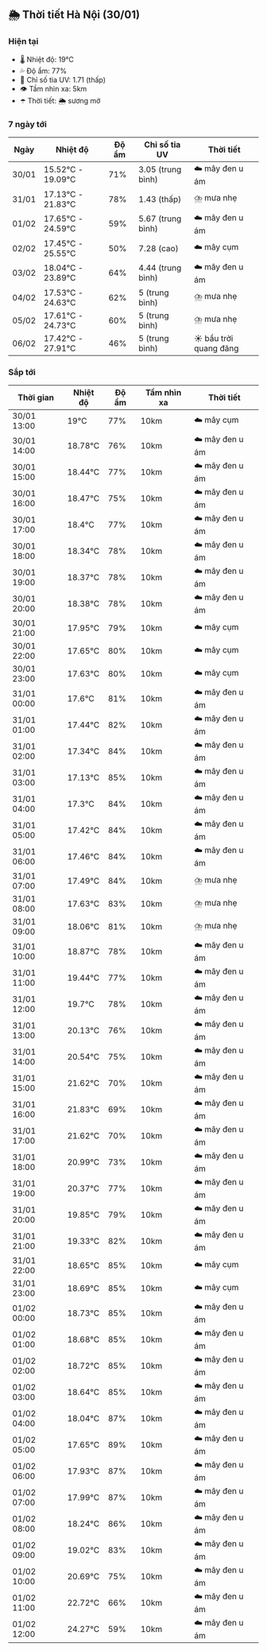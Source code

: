 ## 🌦️ Thời tiết Hà Nội (30/01)

### Hiện tại

- 🌡️ Nhiệt độ: 19℃
- 💦 Độ ẩm: 77%
- 🌟 Chỉ số tia UV: 1.71 (thấp)
- 👁️ Tầm nhìn xa: 5km
- ☂️ Thời tiết: 🌦️ sương mờ

### 7 ngày tới

| Ngày | Nhiệt độ | Độ ẩm | Chỉ số tia UV | Thời tiết |
| --- | --- | --- | --- | --- |
| 30/01 | 15.52℃ - 19.09℃ | 71% | 3.05 (trung bình) | ☁️ mây đen u ám |
| 31/01 | 17.13℃ - 21.83℃ | 78% | 1.43 (thấp) | ⛈️ mưa nhẹ |
| 01/02 | 17.65℃ - 24.59℃ | 59% | 5.67 (trung bình) | ☁️ mây đen u ám |
| 02/02 | 17.45℃ - 25.55℃ | 50% | 7.28 (cao) | ☁️ mây cụm |
| 03/02 | 18.04℃ - 23.89℃ | 64% | 4.44 (trung bình) | ☁️ mây đen u ám |
| 04/02 | 17.53℃ - 24.63℃ | 62% | 5 (trung bình) | ⛈️ mưa nhẹ |
| 05/02 | 17.61℃ - 24.73℃ | 60% | 5 (trung bình) | ⛈️ mưa nhẹ |
| 06/02 | 17.42℃ - 27.91℃ | 46% | 5 (trung bình) | ☀️ bầu trời quang đãng |

### Sắp tới

| Thời gian | Nhiệt độ | Độ ẩm | Tầm nhìn xa | Thời tiết |
| --- | --- | --- | --- | --- |
| 30/01 13:00 | 19℃ | 77% | 10km | ☁️ mây cụm |
| 30/01 14:00 | 18.78℃ | 76% | 10km | ☁️ mây đen u ám |
| 30/01 15:00 | 18.44℃ | 77% | 10km | ☁️ mây đen u ám |
| 30/01 16:00 | 18.47℃ | 75% | 10km | ☁️ mây đen u ám |
| 30/01 17:00 | 18.4℃ | 77% | 10km | ☁️ mây đen u ám |
| 30/01 18:00 | 18.34℃ | 78% | 10km | ☁️ mây đen u ám |
| 30/01 19:00 | 18.37℃ | 78% | 10km | ☁️ mây đen u ám |
| 30/01 20:00 | 18.38℃ | 78% | 10km | ☁️ mây đen u ám |
| 30/01 21:00 | 17.95℃ | 79% | 10km | ☁️ mây cụm |
| 30/01 22:00 | 17.65℃ | 80% | 10km | ☁️ mây cụm |
| 30/01 23:00 | 17.63℃ | 80% | 10km | ☁️ mây cụm |
| 31/01 00:00 | 17.6℃ | 81% | 10km | ☁️ mây đen u ám |
| 31/01 01:00 | 17.44℃ | 82% | 10km | ☁️ mây đen u ám |
| 31/01 02:00 | 17.34℃ | 84% | 10km | ☁️ mây đen u ám |
| 31/01 03:00 | 17.13℃ | 85% | 10km | ☁️ mây đen u ám |
| 31/01 04:00 | 17.3℃ | 84% | 10km | ☁️ mây đen u ám |
| 31/01 05:00 | 17.42℃ | 84% | 10km | ☁️ mây đen u ám |
| 31/01 06:00 | 17.46℃ | 84% | 10km | ☁️ mây đen u ám |
| 31/01 07:00 | 17.49℃ | 84% | 10km | ⛈️ mưa nhẹ |
| 31/01 08:00 | 17.63℃ | 83% | 10km | ⛈️ mưa nhẹ |
| 31/01 09:00 | 18.06℃ | 81% | 10km | ⛈️ mưa nhẹ |
| 31/01 10:00 | 18.87℃ | 78% | 10km | ☁️ mây đen u ám |
| 31/01 11:00 | 19.44℃ | 77% | 10km | ☁️ mây đen u ám |
| 31/01 12:00 | 19.7℃ | 78% | 10km | ☁️ mây đen u ám |
| 31/01 13:00 | 20.13℃ | 76% | 10km | ☁️ mây đen u ám |
| 31/01 14:00 | 20.54℃ | 75% | 10km | ☁️ mây đen u ám |
| 31/01 15:00 | 21.62℃ | 70% | 10km | ☁️ mây đen u ám |
| 31/01 16:00 | 21.83℃ | 69% | 10km | ☁️ mây đen u ám |
| 31/01 17:00 | 21.62℃ | 70% | 10km | ☁️ mây đen u ám |
| 31/01 18:00 | 20.99℃ | 73% | 10km | ☁️ mây đen u ám |
| 31/01 19:00 | 20.37℃ | 77% | 10km | ☁️ mây đen u ám |
| 31/01 20:00 | 19.85℃ | 79% | 10km | ☁️ mây đen u ám |
| 31/01 21:00 | 19.33℃ | 82% | 10km | ☁️ mây đen u ám |
| 31/01 22:00 | 18.65℃ | 85% | 10km | ☁️ mây cụm |
| 31/01 23:00 | 18.69℃ | 85% | 10km | ☁️ mây cụm |
| 01/02 00:00 | 18.73℃ | 85% | 10km | ☁️ mây đen u ám |
| 01/02 01:00 | 18.68℃ | 85% | 10km | ☁️ mây đen u ám |
| 01/02 02:00 | 18.72℃ | 85% | 10km | ☁️ mây đen u ám |
| 01/02 03:00 | 18.64℃ | 85% | 10km | ☁️ mây đen u ám |
| 01/02 04:00 | 18.04℃ | 87% | 10km | ☁️ mây đen u ám |
| 01/02 05:00 | 17.65℃ | 89% | 10km | ☁️ mây đen u ám |
| 01/02 06:00 | 17.93℃ | 87% | 10km | ☁️ mây đen u ám |
| 01/02 07:00 | 17.99℃ | 87% | 10km | ☁️ mây đen u ám |
| 01/02 08:00 | 18.24℃ | 86% | 10km | ☁️ mây đen u ám |
| 01/02 09:00 | 19.02℃ | 83% | 10km | ☁️ mây đen u ám |
| 01/02 10:00 | 20.69℃ | 75% | 10km | ☁️ mây đen u ám |
| 01/02 11:00 | 22.72℃ | 66% | 10km | ☁️ mây đen u ám |
| 01/02 12:00 | 24.27℃ | 59% | 10km | ☁️ mây đen u ám |
